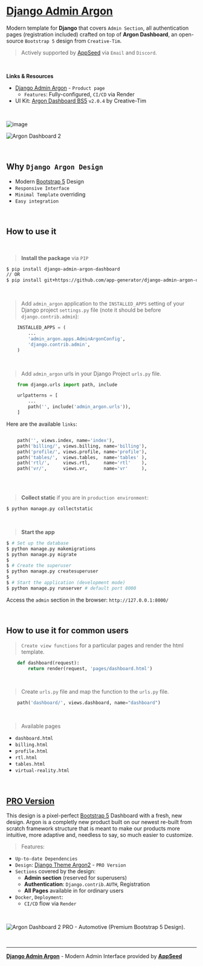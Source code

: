 # [Django Admin Argon](https://appseed.us/product/argon-dashboard/django/)

Modern template for **Django** that covers `Admin Section`, all authentication pages (registration included) crafted on top of **Argon Dashboard**, an open-source `Bootstrap 5` design from `Creative-Tim`.

> Actively supported by [AppSeed](https://appseed.us/) via `Email` and `Discord`.

<br>

**Links & Resources**

- [Django Admin Argon](https://appseed.us/product/argon-dashboard/django/) - `Product page`
  - `Features`: Fully-configured, `CI/CD` via Render
- UI Kit: [Argon Dashboard BS5](https://www.creative-tim.com/product/argon-dashboard?AFFILIATE=128200) `v2.0.4` by Creative-Tim

<br />

![image](https://user-images.githubusercontent.com/51070104/211161884-56ef77d2-1e5a-4269-a148-7ac4a5482e0c.png)

![Argon Dashboard 2](https://user-images.githubusercontent.com/51070104/183684596-4b29a886-f13d-4da5-98d3-12b5b90df47f.png)

<br />

## Why `Django Argon Design`

- Modern [Bootstrap 5](https://www.admin-dashboards.com/bootstrap-5-templates/) Design
- `Responsive Interface`
- `Minimal Template` overriding
- `Easy integration`

<br />

## How to use it

<br />

> **Install the package** via `PIP` 

```bash
$ pip install django-admin-argon-dashboard
// OR
$ pip install git+https://github.com/app-generator/django-admin-argon-dashboard.git
```

<br />

> Add `admin_argon` application to the `INSTALLED_APPS` setting of your Django project `settings.py` file (note it should be before `django.contrib.admin`):

```python
    INSTALLED_APPS = (
        ...
        'admin_argon.apps.AdminArgonConfig',
        'django.contrib.admin',
    )
```

<br />

> Add `admin_argon` urls in your Django Project `urls.py` file.

```python
    from django.urls import path, include

    urlpatterns = [
        ...
        path('', include('admin_argon.urls')),
    ]
```

Here are the available `links`: 

```python

    path('', views.index, name='index'),
    path('billing/', views.billing, name='billing'),
    path('profile/', views.profile, name='profile'),
    path('tables/',  views.tables,  name='tables' ),
    path('rtl/',     views.rtl,     name='rtl'    ),
    path('vr/',      views.vr,      name='vr'     ),
    
```

<br />

> **Collect static** if you are in `production environment`:

```bash
$ python manage.py collectstatic
```

<br />

> **Start the app**

```bash
$ # Set up the database
$ python manage.py makemigrations
$ python manage.py migrate
$
$ # Create the superuser
$ python manage.py createsuperuser
$
$ # Start the application (development mode)
$ python manage.py runserver # default port 8000
```

Access the `admin` section in the browser: `http://127.0.0.1:8000/`

<br />

## How to use it for common users

> `Create view functions` for a particular pages and render the html template.

```python
    def dashboard(request):
        return render(request, 'pages/dashboard.html')
```

<br />

> Create `urls.py` file and map the function to the `urls.py` file.

```python
    path('dashboard/', views.dashboard, name="dashboard")
```

<br />

>  Available pages 

- `dashboard.html`
- `billing.html`
- `profile.html`
- `rtl.html`
- `tables.html`
- `virtual-reality.html`

<br />

## [PRO Version](https://appseed.us/product/argon-dashboard2-pro/django/)   

This design is a pixel-perfect [Bootstrap 5](https://www.admin-dashboards.com/bootstrap-5-templates/) Dashboard with a fresh, new design. Argon is a completly new product built on our newest re-built from scratch framework structure that is meant to make our products more intuitive, more adaptive and, needless to say, so much easier to customize. 

> Features: 

- `Up-to-date Dependencies`
- `Design`: [Django Theme Argon2](https://github.com/app-generator/django-argon-dashboard2-pro) - `PRO Version`
- `Sections` covered by the design:
  - **Admin section** (reserved for superusers)
  - **Authentication**: `Django.contrib.AUTH`, Registration
  - **All Pages** available in for ordinary users 
- `Docker`, `Deployment`:
  - `CI/CD` flow via `Render`

<br />

![Argon Dashboard 2 PRO - Automotive (Premium Bootstrap 5 Design).](https://user-images.githubusercontent.com/51070104/211158013-fea76b79-bb54-4066-a617-5ec3b4b6ec42.jpg)

<br />

---
**[Django Admin Argon](https://appseed.us/product/argon-dashboard/django/)** - Modern Admin Interface provided by **[AppSeed](https://appseed.us/)**
